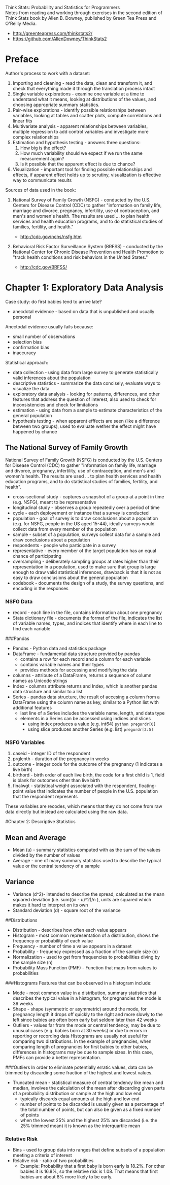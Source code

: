 Think Stats: Probability and Statistics for Programmers  
Notes from reading and working through exercises in the second edition of Think Stats book by Allen B. Downey, published by Green Tea Press and O'Reilly Media.

* http://greenteapress.com/thinkstats2/
* https://github.com/AllenDowney/ThinkStats2

# Preface
Author's process to work with a dataset:

1. Importing and cleaning - read the data, clean and transform it, and check that everything made it through the translation process intact
2. Single variable explorations - examine one variable at a time to understand what it means, looking at distributions of the values, and choosing appropriate summary statistics. 
3. Pair-wise explorations - identify possible relationships between variables, looking at tables and scatter plots, compute correlations and linear fits
4. Multivariate analysis - apparent relationships between variables, multiple regression to add control variables and investigate more complex relationships
5. Estimation and hypothesis testing - answers three questions:
	1. How big is the effect?
	2. How much variability should we expect if we run the same measurement again?
	3. Is it possible that the apparent effect is due to chance?
6. Visualization - important tool for finding possible relationships and effects, if apparent effect holds up to scrutiny, visualization is effective way to communicate results

Sources of data used in the book:

1. National Survey of Family Growth (NSFG) - conducted by the U.S. Centers for Disease Control (CDC) to gather "information on family life, marriage and divorce, pregnancy, infertility, use of contraception, and men's and women's health. The results are used ... to plan health services and health education programs, and to do statistical studies of families, fertility, and health."
	* http://cdc.gov/nchs/nsfg.htm

2. Behavioral Risk Factor Surveillance System (BRFSS) - conducted by the National Center for Chronic Disease Prevention and Health Promotion to "track health conditions and risk behaviors in the United States."
	* http://cdc.gov/BRFSS/


# Chapter 1: Exploratory Data Analysis
Case study: do first babies tend to arrive late?

* anecdotal evidence - based on data that is unpublished and usually personal


Anectodal evidence usually fails because:

* small number of observations
* selection bias
* confirmation bias
* inaccuracy

Statistical approach:

* data collection - using data from large survey to generate statistically valid inferences about the population
* descriptive statistics - summarize the data concisely, evaluate ways to visualize the data
* exploratory data analysis - looking for patterns, differences, and other features that address the question of interest, also used to check for inconsistencies and check for limitations
* estimation - using data from a sample to estimate characteristics of the general population
* hypothesis testing - when apparent efffects are seen (like a difference between two groups), used to evaluate wether the effect might have happened by chance

## The National Survey of Family Growth
National Survey of Family Growth (NSFG) is conducted by the U.S. Centers for Disease Control (CDC) to gather "information on family life, marriage and divorce, pregnancy, infertility, use of contraception, and men's and women's health. The results are used ... to plan health services and health education programs, and to do statistical studies of families, fertility, and health". 

* cross-sectional study - captures a snapshot of a group at a point in time (e.g. NSFG), meant to be representative
* longitudinal study - observes a group repeatedly over a period of time
* cycle - each deployement or instance that a survey is conducted
* population - goal of survey is to draw conclusions about a population (e.g. for NSFG, people in the US aged 15-44), ideally surveys would collect data from every member of the population
* sample - subset of a population, surveys collect data for a sample and draw conclusions about a population
* respondents - people who participate in a survey
* representative - every member of the target population has an equal chance of participating
* oversampling - deliberately sampling groups at rates higher than their representation in a population, used to make sure that group is large enough to draw valid statistical inferences, drawback is that it is not as easy to draw conclusions about the general population
* codebook - documents the design of a study, the survey questions, and encoding in the responses

### NSFG Data
* record - each line in the file, contains information about one pregnancy
* Stata dictionary file - documents the format of the file, indicates the list of variable names, types, and indices that identify where in each line to find each variable

###Pandas
* Pandas - Python data and statistics package
* DataFrame - fundamental data structure provided by pandas
	* contains a row for each record and a column for each variable
	* contains variable names and their types
	* provides methods for accessing and modifying the data
* columns - attribute of a DataFrame, returns a sequence of column names as Unicode strings
* Index - columns attribute returns and Index, which is another pandas data structure and similar to a list
* Series - pandas data structure, the result of accesing a column from a DataFrame using the column name as key, similar to a Python list with additional features
	* last line of a Series includes the variable name, length, and data type
	* elements in a Series can be accessed using indices and slices
		* using index produces a value (e.g. int64)
		`python pregordr[0]`
		* using slice produces another Series (e.g. list)
		`pregordr[2:5]` 

### NSFG Variables
1. caseid - integer ID of the respondent
2. prglenth - duration of the pregnancy in weeks
3. outcome - integer code for the outcome of the pregnancy (1 indicates a live birth)
4. birthord - birth order of each live birth, the code for a first child is 1, field is blank for outcomes other than live birth
5. finalwgt - statistical weight associated with the respondent, floating-point value that indicates the number of people in the U.S. population that the respondent represents

These variables are recodes, which means that they do not come from raw data directly but instead are calculated using the raw data. 

#Chapter 2: Descriptive Statistics
## Mean and Average
* Mean (u) - summary statistics computed with as the sum of the values divided by the number of values
* Average - one of many summary statistics used to describe the typical value or the central tendency of a sample

## Variance
* Variance (d^2)- intended to describe the spread, calculated as the mean squared deviation (i.e. sum((xi - u)^2)/n ), units are squared which makes it hard to interpret on its own
* Standard deviation (d) - square root of the variance

##Distributions
* Distribution - describes how often each value appears
* Histogram - most common representation of a distribution, shows the frequency or probability of each value
* Frequency - number of time a value appears in a dataset
* Probability - frequency expressed as a fraction of the sample size (n)
* Normalization - used to get from frequencies to probabilities diving by the sample size (n)
* Probability Mass Function (PMF) - Function that maps from values to probabilities

###Histograms
Features that can be observed in a histogram include:
* Mode - most common value in a distribution, summary statistics that describes the typical value in a histogram, for pregnancies the mode is 39 weeks
* Shape - shape (symmetric or asymmetric) around the mode, for pregnancy length it drops off quickly to the right and more slowly to the left since babies are often born early but seldom later than 42 weeks
* Outliers - values far from the mode or central tendency, may be due to unusual cases (e.g. babies born at 30 weeks) or due to errors in reporting or recording data
Histograms are usually not useful for comparing two distributions. In the example of pregnancies, when comparing length of pregnancies for first babies to other babies, differences in histograms may be due to sample sizes. In this case, PMFs can provide a better representation. 

###Outliers
In order to eliminate potentially erratic values, data can be trimmed by discarding some fraction of the highest and lowest values. 

* Truncated mean - statistical measure of central tendency like mean and median, involves the calculation of the mean after discarding given parts of a probability distribution or sample at the high and low end
	* typically discards equal amounts at the high and low end
	* number of points to be discarded is usually given as a percentage of the total number of points, but can also be given as a fixed number of points
	* when the lowest 25% and the highest 25% are discarded (i.e. the 25% trimmed mean) it is known as the interquartile mean

### Relative Risk
* Bins - used to group data into ranges that define subsets of a population meeting a criteria of interest
* Relative risk - ratio of two probabilities
	* Example: Probability that a first baby is born early is 18.2%. For other babies it is 16.8%, so the relative risk is 1.08. That means that first babies are about 8% more likely to be early. 






